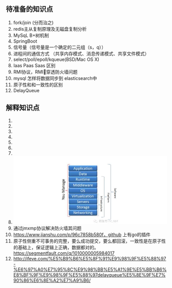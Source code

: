 ## 待准备的知识点
1. fork/join (分而治之)
2. redis主从复制原理及无磁盘复制分析 
3. MySqL B+树机制
4. SpringBoot 
5. 信号量（信号量是一个确定的二元组（s，q））
6. 进程间的通信方式 （共享内存模式、消息传递模式、共享文件模式）
7. select/poll/epoll/kqueue(BSD/Mac OS X)
8. Iaas Paas Saas 区别
9. RMI协议，RMI穿透防火墙问题
10. mysql 怎样将数据同步到 elasticsearch中
11. 原子性和和一致性的区别
12. DelayQueue


## 解释知识点
1. 
2. 
3. 
4. 
5. 
6. 
7. 
8. ![](res/1.png)
9. 通过jmxmp协议解决防火墙其问题
10. https://www.jianshu.com/p/96c7858b580f，github 上有go的插件
11. 原子性侧重不可事务的完整，要么成功提交，要么都回滚，一致性是在原子性的基础上，保证逻辑上正确，数据都对的。https://segmentfault.com/q/1010000005984017
12. http://ifeve.com/%E5%B9%B6%E5%8F%91%E9%98%9F%E5%88%97-%E6%97%A0%E7%95%8C%E9%98%BB%E5%A1%9E%E5%BB%B6%E8%BF%9F%E9%98%9F%E5%88%97delayqueue%E5%8E%9F%E7%90%86%E6%8E%A2%E7%A9%B6/





